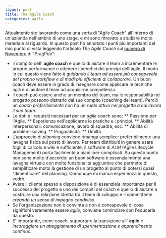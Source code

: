```yaml
---
layout: post
title: The Agile Coach
categories: agile
---
```


Attualmente sto lavorando come una sorta di "Agile Coach" all'interno di un'azienda nell'ambito di uno stage, e mi sono ritrovato a studiare molto materiale al riguardo. In questo post ho annotato i punti più importanti dal mio punto di vista leggendo l'articolo *The Agile Coach* sul [numero di Novembre](http://pragprog.com/magazines/download/5.pdf) di "PragPub":

* Il compito dell' **agile coach** è quello di aiutare il team a incrementare le proprie performance e ottenere i benefici dei principi dell'agile. Il modo in cui questo viene fatto è *guidando il team ad essere più consapevole del proprio workflow e di modi più efficienti di collaborare*. Un buon coach deve essere in grado di insegnare come applicare le tecniche agili e di aiutare il team ad acquisirne competenza.
* Il coach può essere anche un membro del team, ma le responsabilità nel progetto possono distrarlo dal suo compito (coaching del team). Perciò *un coach preferibilmente non ha un ruolo attivo nel progetto a cui lavora il suo team*.
* Le doti e i requisiti necessari per un *agile coach* sono:
** Passione per l'Agile.
** Esperienza nell'applicarne le pratiche e i principi.
** Abilità interpersonali: comunicazione, lavoro di squadra, ecc.
** Abilità di problem-solving.
** Pragmaticità.
** Umiltà.
* L'approccio di *planning* conviene rimanga semplice: preferibilmente una lavagna fisica sul posto di lavoro. Per team distribuiti in genere usare fogli di calcolo e wiki è sufficiente, il software di *ALM* (Agile Lifecycle Management) porta facilmente a piani iper-complicati. Su questo punto non sono molto d'accordo: un buon software è essenzialmente una lavagna virtuale con molte funzionalità aggiuntive che permette di semplificare molto la gestione di un progetto al punto di potersi quasi "dimenticare" del planning. Comunque mi manca esperienza in questo, vedrò.
* Avere il cliente spesso a disposizione è di essenziale importanza per il successo del progetto e uno dei compiti del coach è quello di aiutare a costruire una relazione stretta tra il team di sviluppo e il committente *creando un senso di impegno condiviso*.
* Se l'organizzazione non è convinta e non è consapevole di cosa significhi veramente essere *agile*, conviene cominciare con l'educarla da questo.
* E' importante, come coach, supportare la transizione all' **agile** e *incoraggiare un atteggiamento di sperimentazione e apprendimento continuo*.
